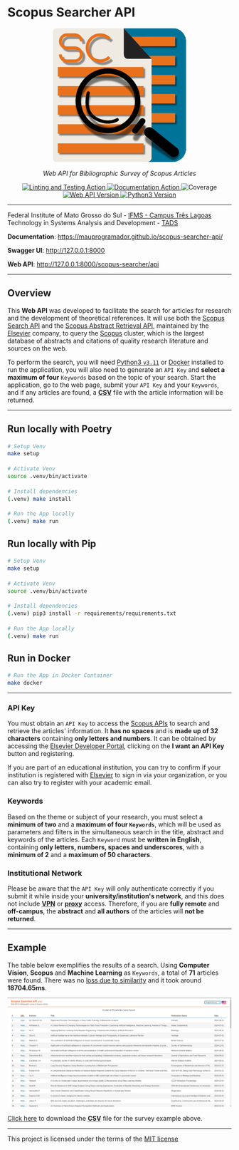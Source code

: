 # Scopus Searcher API

<p align="center">
  <img src="./docs/assets/img/favicon.png" width="300" alt="Logo">
</p>
<p align="center">
  <em>Web API for Bibliographic Survey of Scopus Articles</em>
</p>
<p align="center">
  <a href="https://github.com/mauprogramador/scopus-searcher-api/actions/workflows/verification.yml" target="_blank" rel="external" title="Linting and Testing Action">
    <img src="https://img.shields.io/github/actions/workflow/status/mauprogramador/scopus-searcher-api/verification.yml?branch=master&event=push&logo=github&label=Lint | Test&color=FF5722" alt="Linting and Testing Action">
  </a>
  <a href="https://github.com/mauprogramador/scopus-searcher-api/actions/workflows/documentation.yml" target="_blank" rel="external" title="Documentation Action">
    <img src="https://img.shields.io/github/actions/workflow/status/mauprogramador/scopus-searcher-api/documentation.yml?branch=master&event=push&logo=github&label=Docs&color=2196F3" alt="Documentation Action">
  </a>
  <img src="https://img.shields.io/badge/Coverage-99%25-4CAF50" alt="Coverage" title="Coverage">
  <a href="https://github.com/mauprogramador/scopus-searcher-api/releases/tag/v3.0.0" target="_blank" rel="external" title="Web API Version">
    <img src="https://img.shields.io/github/v/tag/mauprogramador/scopus-searcher-api?logo=github&label=Web API Version&color=E9711C" alt="Web API Version">
  </a>
  <a href="https://www.python.org/" target="_blank" rel="external" title="Python3 Version">
    <img src="https://img.shields.io/badge/Python-v3.11-3776AB?logo=python&logoColor=FFF" alt="Python3 Version">
  </a>
</p>

---

Federal Institute of Mato Grosso do Sul - <a href="https://www.ifms.edu.br/campi/campus-tres-lagoas" target="_blank" rel="external" title="IFMS - Campus Três Lagoas">IFMS - Campus Três Lagoas</a><br/>
Technology in Systems Analysis and Development - <a href="https://www.ifms.edu.br/campi/campus-tres-lagoas/cursos/graduacao/analise-e-desenvolvimento-de-sistemas" target="_blank" rel="external" title="TADS">TADS</a><br/>

**Documentation**: <a href="https://mauprogramador.github.io/scopus-searcher-api/" target="_blank" rel="external" title="Documentation">https://mauprogramador.github.io/scopus-searcher-api/</a>

**Swagger UI**: <a href="http://127.0.0.1:8000" target="_blank" rel="external" title="Swagger UI">http://127.0.0.1:8000</a>

**Web API**: <a href="http://127.0.0.1:8000/scopus-searcher/api" target="_blank" rel="external" title="Web API">http://127.0.0.1:8000/scopus-searcher/api</a>

---

## Overview

This **Web API** was developed to facilitate the search for articles for research and the development of theoretical references. It will use both the <a href="https://dev.elsevier.com/documentation/SCOPUSSearchAPI.wadl" target="_blank" rel="external" title="Scopus Search API Documentation">Scopus Search API</a> and the <a href="https://dev.elsevier.com/documentation/AbstractRetrievalAPI.wadl" target="_blank" rel="external" title="Scopus Abstract Retrieval API Documentation">Scopus Abstract Retrieval API</a>, maintained by the <a href="https://www.elsevier.com" target="_blank" rel="external" title="Elsevier website">Elsevier</a> company, to query the <a href="https://www.scopus.com/home.uri" target="_blank" rel="external" title="Scopus website">Scopus</a> cluster, which is the largest database of abstracts and citations of quality research literature and sources on the web.

To perform the search, you will need <a href="https://www.python.org/downloads/release/python-3117/" target="_blank" rel="external" title="Python3.11">Python3 `v3.11`</a> or <a href="https://www.docker.com/" target="_blank" rel="external" title="Docker">Docker</a> installed to run the application, you will also need to generate an `API Key` and **select a maximum of four** `Keywords` based on the topic of your search. Start the application, go to the web page, submit your `API Key` and your `Keywords`, and if any articles are found, a <abbr title="Comma-Separated Values">**CSV**</abbr> file with the article information will be returned.

---

## Run locally with Poetry

```bash
# Setup Venv
make setup

# Activate Venv
source .venv/bin/activate

# Install dependencies
(.venv) make install

# Run the App locally
(.venv) make run
```

## Run locally with Pip

```bash
# Setup Venv
make setup

# Activate Venv
source .venv/bin/activate

# Install dependencies
(.venv) pip3 install -r requirements/requirements.txt

# Run the App locally
(.venv) make run
```

## Run in Docker

```bash
# Run the App in Docker Container
make docker
```

---

### API Key

You must obtain an `API Key` to access the <a href="https://dev.elsevier.com/sc_apis.html" target="_blank" rel="external" title="Scopus APIs">Scopus APIs</a> to search and retrieve the articles' information. It **has no spaces** and is **made up of 32 characters** containing **only letters and numbers**. It can be obtained by accessing the <a href="https://dev.elsevier.com/" target="_blank" rel="external" title="Elsevier Developer Portal">Elsevier Developer Portal</a>, clicking on the **I want an API Key** button and registering.

If you are part of an educational institution, you can try to confirm if your institution is registered with <a href="https://www.elsevier.com" target="_blank" rel="external" title="Elsevier website">Elsevier</a> to sign in via your organization, or you can also try to register with your academic email.

### Keywords

Based on the theme or subject of your research, you must select a **minimum of two** and a **maximum of four `Keywords`**, which will be used as parameters and filters in the simultaneous search in the title, abstract and keywords of the articles. Each `Keyword` must be **written in English**, containing **only letters, numbers, spaces and underscores**, with a **minimum of 2** and a **maximum of 50 characters**.

### Institutional Network

Please be aware that the `API Key` will only authenticate correctly if you submit it while inside your **university/institution's network**, and this does not include <abbr title="Virtual Private Network">**VPN**</abbr> or <abbr title="Intermediary server application between the client and the server">**proxy**</abbr> access. Therefore, if you are **fully remote** and **off-campus**, the **abstract** and **all authors** of the articles will **not be returned**.

---

## Example

The table below exemplifies the results of a search. Using **Computer Vision**, **Scopus** and **Machine Learning** as `Keywords`, a total of **71** articles were found. There was no [loss due to similarity](./docs/en/api-limit-and-fields-and-filter.md#filtering-results) and it took around **18704.65ms**.

![Table Result](./docs/assets/img/table-result-en.png "Table Result")

<a href="./docs/assets/data/example.csv" download="example.csv">Click here</a> to download the <abbr title="Comma-Separated Values">**CSV**</abbr> file for the survey example above.

---

This project is licensed under the terms of the [MIT license](./docs/en/license.md)

